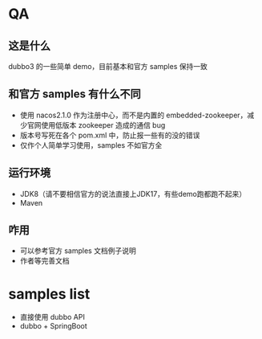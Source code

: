 # QA
## 这是什么
dubbo3 的一些简单 demo，目前基本和官方 samples 保持一致
## 和官方 samples 有什么不同
+ 使用 nacos2.1.0 作为注册中心，而不是内置的 embedded-zookeeper，减少官网使用低版本 zookeeper 造成的通信 bug
+ 版本号写死在各个 pom.xml 中，防止报一些有的没的错误
+ 仅作个人简单学习使用，samples 不如官方全
## 运行环境
+ JDK8（请不要相信官方的说法直接上JDK17，有些demo跑都跑不起来）
+ Maven
## 咋用
+ 可以参考官方 samples 文档例子说明
+ 作者等完善文档

# samples list
+ 直接使用 dubbo API
+ dubbo + SpringBoot
